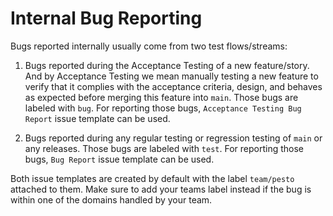 # Internal Bug Reporting

Bugs reported internally usually come from two test flows/streams:

 1) Bugs reported during the Acceptance Testing of a new feature/story. And by Acceptance Testing we mean manually testing a new feature to verify that it complies with the acceptance criteria, design, and behaves as expected before merging this feature into `main`. Those bugs are labeled with `bug`. For reporting those bugs, `Acceptance Testing Bug Report` issue template can be used.

 2) Bugs reported during any regular testing or regression testing of `main` or any releases. Those bugs are labeled with `test`. For reporting those bugs, `Bug Report` issue template can be used.

 Both issue templates are created by default with the label `team/pesto` attached to them. Make sure to add your teams label instead if the bug is within one of the domains handled by your team.
